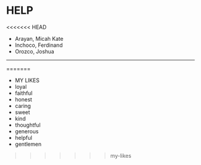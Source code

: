 # HELP

<<<<<<< HEAD
- Arayan, Micah Kate
- Inchoco, Ferdinand
- Orozco, Joshua

--------
=======
- MY LIKES
- loyal
- faithful
- honest
- caring
- sweet
- kind
- thoughtful
- generous
- helpful
- gentlemen
>>>>>>> my-likes

